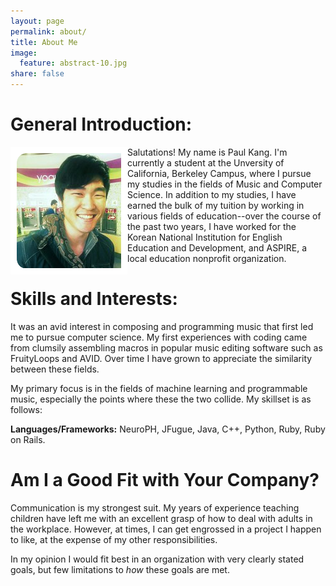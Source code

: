 ```yaml
---
layout: page
permalink: about/
title: About Me
image:
  feature: abstract-10.jpg
share: false
---
```



General Introduction:
===========
<div style="float: left">
    <img src="/images/cinq.png" title="Moi"/>
</div> 

Salutations! My name is Paul Kang. I'm currently a student at the Unversity of California, Berkeley Campus, where I pursue my studies in the fields of Music and Computer Science. In addition to my studies, I have earned the bulk of my tuition by working in various fields of education--over the course of the past two years, I have worked for the Korean National Institution for English Education and Development, and ASPIRE, a local education nonprofit organization. 

Skills and Interests:
==========
It was an avid interest in composing and programming music that first led me to pursue computer science. My first experiences with coding came from clumsily assembling macros in popular music editing software such as FruityLoops and AVID. Over time I have grown to appreciate the similarity between these fields. 

My primary focus is in the fields of machine learning and programmable music, especially the points where these the two collide. My skillset is as follows:

 **Languages/Frameworks:**  NeuroPH, JFugue, Java, C++, Python, Ruby, Ruby on Rails.
 

Am I a Good Fit with Your Company?
=========

Communication is my strongest suit. My years of experience teaching children have left me with an excellent grasp of how to deal with adults in the workplace. However, at times, I can get engrossed in a project I happen to like, at the expense of my other responsibilities. 

In my opinion I would fit best in an organization with very clearly stated goals, but few limitations to *how* these goals are met.




[^1]: Example: *domain.com/category-name/post-title*